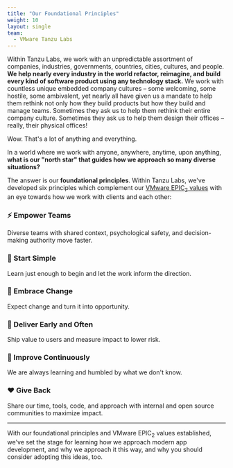 ```yaml
---
title: "Our Foundational Principles"
weight: 10
layout: single
team:
  - VMware Tanzu Labs
---
```


Within Tanzu Labs, we work with an unpredictable assortment of companies, industries, governments, countries, cities, cultures, and people. **We help nearly every industry in the world refactor, reimagine, and build every kind of software product using any technology stack.** We work with countless unique embedded company cultures – some welcoming, some hostile, some ambivalent, yet nearly all have given us a mandate to help them rethink not only how they build products but how they build and manage teams. Sometimes they ask us to help them rethink their entire company culture. Sometimes they ask us to help them design their offices – really, their physical offices!

Wow. That's a lot of anything and everything.

In a world where we work with anyone, anywhere, anytime, upon anything, **what is our "north star" that guides how we approach so many diverse situations?**

The answer is our **foundational principles**. Within Tanzu Labs, we've developed six principles which complement our [VMware EPIC<sub>2</sub> values](https://www.vmware.com/radius/vmwares-culture-built-epic2-values/) with an eye towards how we work with clients and each other:

### ⚡️ Empower Teams
Diverse teams with shared context, psychological safety, and decision-making authority move faster.

### 🌱 Start Simple
Learn just enough to begin and let the work inform the direction.

### 🦋 Embrace Change
Expect change and turn it into opportunity.
 
### 🚀 Deliver Early and Often
Ship value to users and measure impact to lower risk.

### 🔬 Improve Continuously
We are always learning and humbled by what we don't know.

### ❤️ Give Back
Share our time, tools, code, and approach with internal and open source communities to maximize impact.

---

With our foundational principles and VMware EPIC<sub>2</sub> values established, we've set the stage for learning how we approach modern app development, and why we approach it this way, and why you should consider adopting this ideas, too.